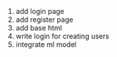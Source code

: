 1. add login page
2. add register page
3. add base html
4. write login for creating users
5. integrate ml model